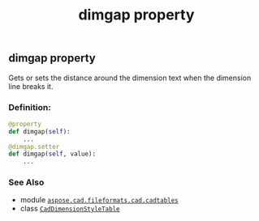 ﻿---
title: dimgap property
second_title: Aspose.CAD for Python via .NET API References
description: 
type: docs
weight: 480
url: /python-net/aspose.cad.fileformats.cad.cadtables/caddimensionstyletable/dimgap/
is_root: false
---

## dimgap property


Gets or sets the distance around the dimension text when the dimension line breaks it.
### Definition:
```python
@property
def dimgap(self):
    ...
@dimgap.setter
def dimgap(self, value):
    ...
```

### See Also
* module [`aspose.cad.fileformats.cad.cadtables`](../../)
* class [`CadDimensionStyleTable`](/cad/python-net/aspose.cad.fileformats.cad.cadtables/caddimensionstyletable)
